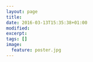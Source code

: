 ```yaml
---
layout: page
title: 
date: 2016-03-13T15:35:38+01:00
modified:
excerpt:
tags: []
image:
  feature: poster.jpg
---
```


